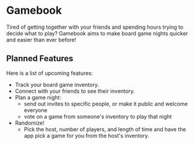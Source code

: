 # Gamebook
Tired of getting together with your friends and spending hours trying to decide what to play? Gamebook aims to make board game nights quicker and easier than ever before!

## Planned Features
Here is a list of upcoming features:

* Track your board game inventory.
* Connect with your friends to see their inventory.
* Plan a game night:
  * send out invites to specific people, or make it public and welcome everyone
  * vote on a game from someone's inventory to play that night
* Randomize!
  * Pick the host, number of players, and length of time and have the app pick a game for you from the host's inventory.
